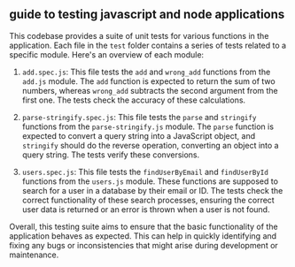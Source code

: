 ## guide to testing javascript and node applications

This codebase provides a suite of unit tests for various functions in the application. Each file in the `test` folder contains a series of tests related to a specific module. Here's an overview of each module:

1. `add.spec.js`: This file tests the `add` and `wrong_add` functions from the `add.js` module. The `add` function is expected to return the sum of two numbers, whereas `wrong_add` subtracts the second argument from the first one. The tests check the accuracy of these calculations.

2. `parse-stringify.spec.js`: This file tests the `parse` and `stringify` functions from the `parse-stringify.js` module. The `parse` function is expected to convert a query string into a JavaScript object, and `stringify` should do the reverse operation, converting an object into a query string. The tests verify these conversions.

3. `users.spec.js`: This file tests the `findUserByEmail` and `findUserById` functions from the `users.js` module. These functions are supposed to search for a user in a database by their email or ID. The tests check the correct functionality of these search processes, ensuring the correct user data is returned or an error is thrown when a user is not found.

Overall, this testing suite aims to ensure that the basic functionality of the application behaves as expected. This can help in quickly identifying and fixing any bugs or inconsistencies that might arise during development or maintenance.